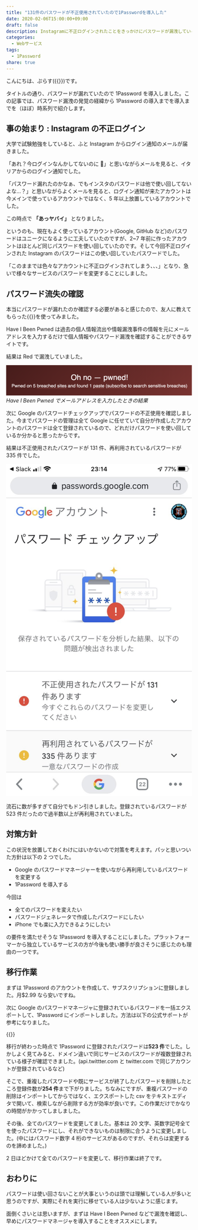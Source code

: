 ```yaml
---
title: "131件のパスワードが不正使用されていたので1Passwordを導入した"
date: 2020-02-06T15:00:00+09:00
draft: false
description: Instagramに不正ログインされたことをきっかけにパスワードが漏洩していることが発覚したので1Passwordを導入して全てのアカウントのパスワードを変更することにしました。
categories:
  - Webサービス
tags:
  - 1Password
share: true
---
```


こんにちは、ぷらす({{<link href="https://twitter.com/p1ass" text="@p1ass" >}})です。

タイトルの通り、パスワードが漏れていたので 1Password を導入しました。この記事では、パスワード漏洩の発覚の経緯から 1Password の導入までを導入までを（ほぼ）時系列で紹介します。

## 事の始まり : Instagram の不正ログイン

大学で試験勉強をしていると、ふと Instagram からログイン通知のメールが届きました。

「あれ？今ログインなんかしてないのに 🤔」と思いながらメールを見ると、イタリアからのログイン通知でした。

「パスワード漏れたのかなぁ、でもインスタのパスワードは他で使い回してないよな...？」と思いながらよくメールを見ると、ログイン通知が来たアカウントは今メインで使っているアカウントではなく、5 年以上放置しているアカウントでした。

 <!--more-->

この時点で **「あっヤバイ」** となりました。

というのも、現在もよく使っているアカウント(Google, GitHub など)のパスワードはユニークになるように工夫していたのですが、2~7 年前に作ったアカウントはほとんど同じパスワードを使い回していたのです。そして今回不正ログインされた Instagram のパスワードはこの使い回していたパスワードでした。

「このままでは色々なアカウントに不正ログインされてしまう、、、」となり、急いで様々なサービスのパスワードを変更することにしました。

## パスワード流失の確認

本当にパスワードが漏れたのか確認する必要があると感じたので、友人に教えてもらった{{<link href="https://haveibeenpwned.com/" text="Have I Been Pwned" >}}を使ってみました。

Have I Been Pwned は過去の個人情報流出や情報漏洩事件の情報を元にメールアドレスを入力するだけで個人情報やパスワード漏洩を確認することができるサイトです。

結果は Red で漏洩していました。

![Have I Been Pwned](pwned.png)
_Have I Been Pwned でメールアドレスを入力したときの結果_

次に Google のパスワードチェックアップでパスワードの不正使用を確認しました。今までパスワードの管理は全て Google に任せていて自分が作成したアカウントのパスワードは全て登録されているので、どれだけパスワードを使い回しているか分かると思ったからです。

結果は不正使用されたパスワードが 131 件、再利用されているパスワードが 335 件でした。

![Googleパスワードチェックアップ](password_check.jpg)

流石に数が多すぎて自分でもドン引きしました。登録されているパスワードが 523 件だったので過半数以上が再利用されていました。

## 対策方針

この状況を放置しておくわけにはいかないので対策を考えます。パッと思いついた方針は以下の 2 つでした。

- Google のパスワードマネージャーを使いながら再利用しているパスワードを変更する
- 1Password を導入する

今回は

- 全てのパスワードを変えたい
- パスワードジェネレータで作成したパスワードにしたい
- iPhone でも楽に入力できるようにしたい

の要件を満たせそうな 1Password を導入することにしました。プラットフォーマーから独立しているサービスの方が今後も使い勝手が良さそうに感じたのも理由の一つです。

## 移行作業

まずは 1Password のアカウントを作成して、サブスクリプションに登録しました。月\$2.99 なら安いですね。

次に Google のパスワードマネージャに登録されているパスワードを一括エクスポートして、1Password にインポートしました。方法は以下の公式サポートが参考になりました。

{{<block-link href="https://support.1password.com/import-chrome/" >}}

移行が終わった時点で 1Password に登録されたパスワードは**523 件**でした。しかしよく見てみると、ドメイン違いで同じサービスのパスワードが複数登録されている様子が確認できました。(api.twittter.com と twitter.com で同じアカウントが登録されているなど)

そこで、重複したパスワードや既にサービスが終了したパスワードを削除したところ登録件数が**254 件**まで下がりました。ちなみにですが、重複パスワードの削除はインポートしてからではなく、エクスポートした csv をテキストエディタで開いて、検索しながら削除する方が効率が良いです。この作業だけでかなりの時間がかかってしましました。

その後、全てのパスワードを変更してました。基本は 20 文字、英数字記号全てを使ったパスワードにし、それができないものは制限に合うように変更しました。(中にはパスワード数字 4 桁のサービスがあるのですが、それらは変更するのを諦めました。)

2 日ほどかけて全てのパスワードを変更して、移行作業は終了です。

## おわりに

パスワードは使い回さないことが大事というのは頭では理解している人が多いと思うのですが、実際にそれを実行に移せている人は少ないように感じます。

面倒くさいとは思いますが、まずは Have I Been Pwned などで漏洩を確認し、早めにパスワードマネージャを導入することをオススメにします。
